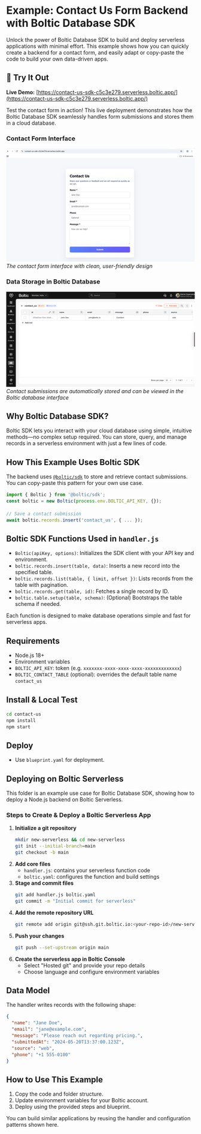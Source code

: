 # Example: Contact Us Form Backend with Boltic Database SDK

Unlock the power of Boltic Database SDK to build and deploy serverless applications with minimal effort. This example shows how you can quickly create a backend for a contact form, and easily adapt or copy-paste the code to build your own data-driven apps.

## 🚀 Try It Out

**Live Demo:** [https://contact-us-sdk-c5c3e279.serverless.boltic.app/](https://contact-us-sdk-c5c3e279.serverless.boltic.app/)

Test the contact form in action! This live deployment demonstrates how the Boltic Database SDK seamlessly handles form submissions and stores them in a cloud database.

### Contact Form Interface

![Contact Us Form](./contact-us.png)
_The contact form interface with clean, user-friendly design_

### Data Storage in Boltic Database

![Boltic Database Interface](./boltic-database.png)
_Contact submissions are automatically stored and can be viewed in the Boltic database interface_

## Why Boltic Database SDK?

Boltic SDK lets you interact with your cloud database using simple, intuitive methods—no complex setup required. You can store, query, and manage records in a serverless environment with just a few lines of code.

## How This Example Uses Boltic SDK

The backend uses [`@boltic/sdk`](https://www.npmjs.com/package/@boltic/sdk) to store and retrieve contact submissions. You can copy-paste this pattern for your own use case.

```js
import { Boltic } from '@boltic/sdk';
const boltic = new Boltic(process.env.BOLTIC_API_KEY, {});

// Save a contact submission
await boltic.records.insert('contact_us', { ... });
```

## Boltic SDK Functions Used in `handler.js`

- `Boltic(apiKey, options)`: Initializes the SDK client with your API key and environment.
- `boltic.records.insert(table, data)`: Inserts a new record into the specified table.
- `boltic.records.list(table, { limit, offset })`: Lists records from the table with pagination.
- `boltic.records.get(table, id)`: Fetches a single record by ID.
- `boltic.table.setup(table, schema)`: (Optional) Bootstraps the table schema if needed.

Each function is designed to make database operations simple and fast for serverless apps.

## Requirements

- Node.js 18+
- Environment variables
- `BOLTIC_API_KEY`: token (e.g. `xxxxxxx-xxxx-xxxx-xxxx-xxxxxxxxxxxxx`)
- `BOLTIC_CONTACT_TABLE` (optional): overrides the default table name `contact_us`

## Install & Local Test

```bash
cd contact-us
npm install
npm start
```

## Deploy

- Use `blueprint.yaml` for deployment.

## Deploying on Boltic Serverless

This folder is an example use case for Boltic Database SDK, showing how to deploy a Node.js backend on Boltic Serverless.

### Steps to Create & Deploy a Boltic Serverless App

1. **Initialize a git repository**
   ```bash
   mkdir new-serverless && cd new-serverless
   git init --initial-branch=main
   git checkout -b main
   ```
2. **Add core files**
   - `handler.js`: contains your serverless function code
   - `boltic.yaml`: configures the function and build settings
3. **Stage and commit files**
   ```bash
   git add handler.js boltic.yaml
   git commit -m "Initial commit for serverless"
   ```
4. **Add the remote repository URL**
   ```bash
   git remote add origin git@ssh.git.boltic.io:<your-repo-id>/new-serverless.git
   ```
5. **Push your changes**
   ```bash
   git push --set-upstream origin main
   ```
6. **Create the serverless app in Boltic Console**
   - Select "Hosted git" and provide your repo details
   - Choose language and configure environment variables

## Data Model

The handler writes records with the following shape:

```json
{
  "name": "Jane Doe",
  "email": "jane@example.com",
  "message": "Please reach out regarding pricing.",
  "submittedAt": "2024-05-20T13:37:00.123Z",
  "source": "web",
  "phone": "+1 555-0100"
}
```

## How to Use This Example

1. Copy the code and folder structure.
2. Update environment variables for your Boltic account.
3. Deploy using the provided steps and blueprint.

You can build similar applications by reusing the handler and configuration patterns shown here.
